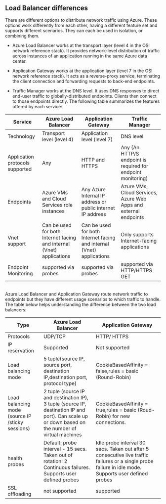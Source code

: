 ## Load Balancer differences

There are different options to distribute network traffic using Azure.  These options work differently from each other, having a different feature set and supports different scenarios.  They can each be used in isolation, or combining them.

- Azure Load Balancer works at the transport layer (level 4 in the OSI network reference stack).  It provides network-level distribution of traffic across instances of an application running in the same Azure data center.

- Application Gateway works at the application layer (level 7 in the OSI network reference stack).  It acts as a reverse-proxy service, terminating the client connection and forwarding requests to back-end endpoints.

- 	Traffic Manager works at the DNS level.  It uses DNS responses to direct end-user traffic to globally-distributed endpoints.  Clients then connect to those endpoints directly.
The following table summarizes the features offered by each service:

| Service | Azure Load Balancer | Application Gateway | Traffic Manager |
|---|---|---|---|
|Technology| Transport level (level 4) | Application level (level 7) | DNS level |
| Application protocols supported |	Any | HTTP and HTTPS | 	Any (An HTTP/S endpoint is required for endpoint monitoring) |
| Endpoints | Azure VMs and Cloud Services role instances | Any Azure Internal IP address or public internet IP address | Azure VMs, Cloud Services, Azure Web Apps and external endpoints |
| Vnet support | Can be used for both Internet facing and internal (Vnet) applications | Can be used for both Internet facing and internal (Vnet) applications |	Only supports Internet-facing applications |
Endpoint Monitoring | supported via probes | supported via probes | supported via HTTP/HTTPS GET | 
<BR>
Azure Load Balancer and Application Gateway route network traffic to endpoints but they have different usage scenarios to which traffic to handle. The table below helps understanding the difference between the two load balancers:


| Type | Azure Load Balancer | Application Gateway |
|---|---|---|
| Protocols | UDP/TCP | HTTP/ HTTPS |
| IP reservation | Supported | Not supported | 
| Load balancing mode | 5 tuple(source IP, source port, destination IP,destination port, protocol type) | CookieBasedAffinity = false,rules = basic (Round-Robin) | 
| Load balancing mode (source IP /sticky sessions) |  2 tuple (source IP and destination IP), 3 tuple (source IP, destination IP and port). Can scale up or down based on the number of virtual machines | CookieBasedAffinity = true,rules = basic (Roud-Robin) for new connections. |
| health probes | Default: probe interval - 15 secs. Taken out of rotation: 2 Continuous failures. Supports user defined probes | Idle probe interval 30 secs. Taken out after 5 consecutive live traffic failures or a single probe failure in idle mode. Supports user defined probes | 
| SSL offloading | not supported | supported | 


